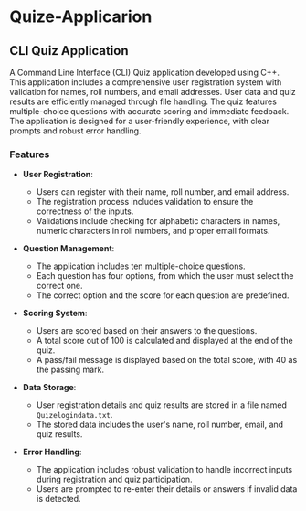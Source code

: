 # Quize-Applicarion

## CLI Quiz Application 

A Command Line Interface (CLI) Quiz application developed using C++. This application includes a comprehensive user registration system with validation for names, roll numbers, and email addresses. User data and quiz results are efficiently managed through file handling. The quiz features multiple-choice questions with accurate scoring and immediate feedback. The application is designed for a user-friendly experience, with clear prompts and robust error handling.


### Features

- **User Registration**: 
  - Users can register with their name, roll number, and email address.
  - The registration process includes validation to ensure the correctness of the inputs.
  - Validations include checking for alphabetic characters in names, numeric characters in roll numbers, and proper email formats.

- **Question Management**:
  - The application includes ten multiple-choice questions.
  - Each question has four options, from which the user must select the correct one.
  - The correct option and the score for each question are predefined.

- **Scoring System**:
  - Users are scored based on their answers to the questions.
  - A total score out of 100 is calculated and displayed at the end of the quiz.
  - A pass/fail message is displayed based on the total score, with 40 as the passing mark.

- **Data Storage**:
  - User registration details and quiz results are stored in a file named `Quizelogindata.txt`.
  - The stored data includes the user's name, roll number, email, and quiz results.

- **Error Handling**:
  - The application includes robust validation to handle incorrect inputs during registration and quiz participation.
  - Users are prompted to re-enter their details or answers if invalid data is detected.
